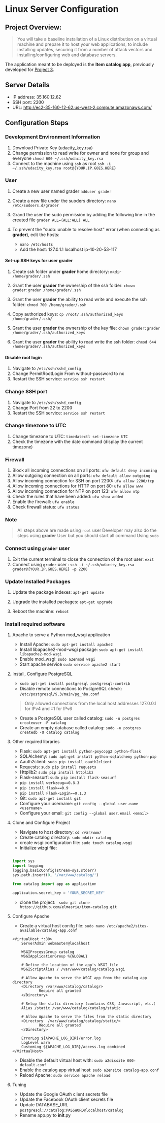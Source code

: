 # Linux Server Configuration

## Project Overview:

> You will take a baseline installation of a Linux distribution on a virtual machine
> and prepare it to host your web applications, to include installing updates,
> securing it from a number of attack vectors and installing/configuring web and database
> servers.

The application meant to be deployed is the **Item catalog app**, previously developed
for [Project 3](https://github.com/iliketomatoes/catalog).

## Server Details

* IP address: 35.160.12.62
* SSH port: 2200
* URL: http://ec2-35-160-12-62.us-west-2.compute.amazonaws.com/

## Configuration Steps

### Development Environment Information

1. Download Private Key (udacity_key.rsa)
2. Change permission to read write for owner and none for group and everyone ``` chmod 600 ~/.ssh/udacity_key.rsa ```
3. Connect to the machine using ``` ssh ``` as root ``` ssh -i ~/.ssh/udacity_key.rsa root@{YOUR.IP.GOES.HERE} ```


### User

1. Create a new user named grader ``` adduser grader ```
2. Create a new file under the suoders directory: ``` nano /etc/sudoers.d/grader ```
3. Grand the user the sudo permission  by adding the following line in the created file
``` grader ALL=(ALL:ALL) ALL ```
4. To prevent the "sudo: unable to resolve host" error (when connecting as **grader**), edit the hosts:

	* ``` nano /etc/hosts ```
	* Add the host: 127.0.1.1 localhost ip-10-20-53-117

#### Set-up SSH keys for user grader

1. Create ssh folder under **grader** home directory:
``` mkdir /home/grader/.ssh ```

2. Grant the user **grader** the ownership of the ssh folder:
``` chown grader:grader /home/grader/.ssh ```

3. Grant the user **grader** the ability to read write and execute the ssh folder:
``` chmod 700 /home/grader/.ssh ```

4. Copy authorized keys:
``` cp /root/.ssh/authorized_keys /home/grader/.ssh/ ```

5. Grant the user **grader** the ownership of the key file:
``` chown grader:grader /home/grader/.ssh/authorized_keys ```

6. Grant the user **grader** the ability to read write the ssh folder:
``` chmod 644 /home/grader/.ssh/authorized_keys ```

#### Disable root login

1. Navigate to ``` /etc/ssh/sshd_config ```
2. Change PermitRootLogin From without-password to no
3. Restart the SSH service: ``` service ssh restart ```

### Change SSH port

1. Navigate to ``` /etc/ssh/sshd_config ```
2. Change Port from 22 to  2200
3. Restart the SSH service: ``` service ssh restart ```

### Change timezone to UTC

1. Change timezone to UTC: ``` timedatectl set-timezone UTC ```
2. Check the timezone with the date command (display the current timezone)

### Firewall

1. Block all incoming connections on all ports: ``` ufw default deny incoming ```
2. Allow outgoing connection on all ports: ``` ufw default allow outgoing ```
3. Allow incoming connection for SSH on port 2200: ``` ufw allow 2200/tcp ```
4. Allow incoming connections for HTTP on port 80: ``` ufw allow www ```
5. Allow incoming connection for NTP on port 123: ``` ufw allow ntp ```
6. Check the rules that have been added: ``` ufw show added ```
7. Enable the firewall: ``` ufw enable ```
8. Check firewall status: ``` ufw status ```

### Note
> All steps above are made using ``` root ``` user
> Developer may also do the steps using **grader** User but you should start all command
> Using ``` sudo ```

### Connect using ``` grader ``` user

1. Exit the current terminal to close the connection of the root user: ``` exit ```
2. Connect using ``` grader ``` user :
``` ssh -i ~/.ssh/udacity_key.rsa grader@{YOUR.IP.GOES.HERE} -p 2200 ```

### Update Installed Packages

1. Update the package indexes: ``` apt-get update ```

2. Upgrade the installed packages: ``` apt-get upgrade ```

3. Reboot the machine: ``` reboot ```

### Install required software

1. Apache to serve a Python mod_wsgi application
	* Install Apache: ``` sudo apt-get install apache2 ```
	* Install libapache2-mod-wsgi package: ``` sudo apt-get install libapache2-mod-wsgi ```
	* Enable mod_wsgi: ``` sudo a2enmod wsgi ```
	* Start apache service ``` sudo service apache2 start ```

2. Install, Configure  PostgreSQL
	* ``` sudo apt-get install postgresql postgresql-contrib ```
	* Disable remote connections to PostgreSQL check: ``` /etc/postgresql/9.3/main/pg_hba.conf ```

	> Only allowed connections from the local host addresses 127.0.0.1 for IPv4 and ::1 for IPv6

	* Create a PostgreSQL user called catalog: ``` sudo -u postgres createuser -P catalog ```
	* Create an empty database called catalog: ``` sudo -u postgres createdb -O catalog catalog ```

3. Other required libraries
	* Flask: ``` sudo apt-get install python-psycopg2 python-flask ```
	* SQLAlchemy: ``` sudo apt-get install python-sqlalchemy python-pip ```
	* Aauth2client: ``` sudo pip install oauth2client ```
	* Requests: ``` sudo pip install requests ```
	* Httplib2: ``` sudo pip install httplib2 ```
	* Flask-seasurf: ``` sudo pip install flask-seasurf ```
	* ```pip install werkzeug==0.8.3 ```
	* ```pip install flask==0.9 ```
	* ```pip install Flask-Login==0.1.3 ```
	* Git: ``` sudo apt-get install git ```
	* Configure your username: ``` git config --global user.name <username> ```
	* Configure your email: ``` git config --global user.email <email> ```

4. Clone and Configure Project
	* Navigate to host directory: ``` cd /var/www/ ```
	* Create catalog directory: ``` sudo mkdir catalog ```
	* create wsgi configuration file: ``` sudo touch catalog.wsgi ```
	* Initialize wizgi file:
	```python

	import sys
	import logging
	logging.basicConfig(stream=sys.stderr)
	sys.path.insert(0, '/var/www/catalog/')

	from catalog import app as application

	application.secret_key = 'YOUR_SECRET_KEY'

	```
	* clone the project: ``` sudo git clone https://github.com/elmasria/item-catalog.git```

5. Configure Apache
	* Create a virtual host conifg file: ``` sudo nano /etc/apache2/sites-available/catalog-app.conf ```

	```
	<VirtualHost *:80>
        ServerAdmin webmaster@localhost

        WSGIProcessGroup catalog
        WSGIApplicationGroup %{GLOBAL}

        # Define the location of the app's WSGI file
        WSGIScriptAlias / /var/www/catalog/catalog.wsgi

        # Allow Apache to serve the WSGI app from the catalog app directory
        <Directory /var/www/catalog/catalog/>
                Require all granted
        </Directory>

        # Setup the static directory (contains CSS, Javascript, etc.)
        Alias /static /var/www/catalog/catalog/static

        # Allow Apache to serve the files from the static directory
        <Directory  /var/www/catalog/catalog/static/>
                Require all granted
        </Directory>

        ErrorLog ${APACHE_LOG_DIR}/error.log
        LogLevel warn
        CustomLog ${APACHE_LOG_DIR}/access.log combined
	</VirtualHost>

	```
	* Disable the default virtual host with: ``` sudo a2dissite 000-default.conf ```
	* Enable the catalog app virtual host: ``` sudo a2ensite catalog-app.conf ```
	* Reload Apache: ``` sudo service apache reload ```

6. Tuning

	* Update the Google OAuth client secrets file
	* Update the Facebook OAuth client secrets file
	* Update DATABASE_URL ``` postgresql://catalog:PASSWORD@localhost/catalog ```
	* Rename app.py to __init__.py